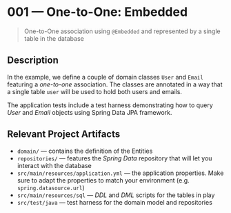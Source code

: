 # 001 &mdash; One-to-One: Embedded

> One-to-One association using `@Embedded` and represented by a single table in the database

## Description

In the example, we define a couple of domain classes `User` and `Email` featuring a *one-to-one* association.
The classes are annotated in a way that a single table `user` will be used to hold both users and emails.

The application tests include a test harness demonstrating how to query *User* and *Email* objects using Spring Data JPA framework.

## Relevant Project Artifacts

+ `domain/` &mdash; contains the definition of the Entities
+ `repositories/` &mdash; features the *Spring Data* repository that will let you interact with the database
+ `src/main/resources/application.yml` &mdash; the application properties. Make sure to adapt the properties to match your environment (e.g. `spring.datasource.url`)
+ `src/main/resources/sql` &mdash; *DDL* and *DML* scripts for the tables in play
+ `src/test/java` &mdash; test harness for the domain model and repositories
